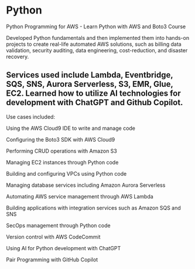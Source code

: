 # Python
Python Programming for AWS - Learn Python with AWS and Boto3 Course

Developed Python fundamentals and then implemented them into hands-on projects to create real-life automated AWS solutions, such as billing data validation, security auditing, data engineering, cost-reduction, and disaster recovery. 

Services used include Lambda, Eventbridge, SQS, SNS, Aurora Serverless, S3, EMR, Glue, EC2. Learned how to utilize AI technologies for development with ChatGPT and Github Copilot. 
--------------------

Use cases included:

Using the AWS Cloud9 IDE to write and manage code

Configuring the Boto3 SDK with AWS Cloud9

Performing CRUD operations with Amazon S3

Managing EC2 instances through Python code

Building and configuring VPCs using Python code

Managing database services including Amazon Aurora Serverless

Automating AWS service management through AWS Lambda

Building applications with integration services such as Amazon SQS and SNS

SecOps management through Python code

Version control with AWS CodeCommit

Using AI for Python development with ChatGPT

Pair Programming with GitHub Copilot
